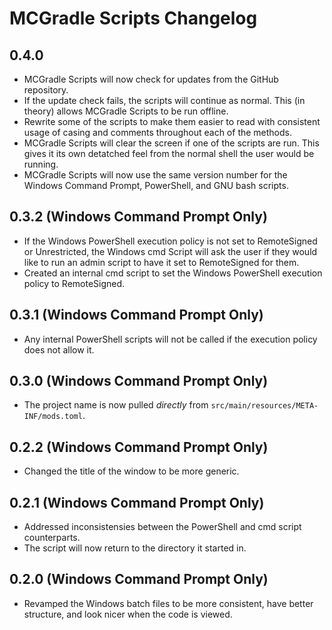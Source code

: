 # MCGradle Scripts Changelog

## 0.4.0

- MCGradle Scripts will now check for updates from the GitHub repository.
- If the update check fails, the scripts will continue as normal. This (in theory) allows MCGradle Scripts to be run offline.
- Rewrite some of the scripts to make them easier to read with consistent usage of casing and comments throughout each of the methods.
- MCGradle Scripts will clear the screen if one of the scripts are run. This gives it its own detatched feel from the normal shell the user would be running.
- MCGradle Scripts will now use the same version number for the Windows Command Prompt, PowerShell, and GNU bash scripts.

## 0.3.2 (Windows Command Prompt Only)

- If the Windows PowerShell execution policy is not set to RemoteSigned or Unrestricted, the Windows cmd Script will ask the user if they would like to run an admin script to have it set to RemoteSigned for them.
- Created an internal cmd script to set the Windows PowerShell execution policy to RemoteSigned.

## 0.3.1 (Windows Command Prompt Only)

- Any internal PowerShell scripts will not be called if the execution policy does not allow it.

## 0.3.0 (Windows Command Prompt Only)

- The project name is now pulled *directly* from `src/main/resources/META-INF/mods.toml`.

## 0.2.2 (Windows Command Prompt Only)

- Changed the title of the window to be more generic.

## 0.2.1 (Windows Command Prompt Only)

- Addressed inconsistensies between the PowerShell and cmd script counterparts.
- The script will now return to the directory it started in.

## 0.2.0 (Windows Command Prompt Only)

- Revamped the Windows batch files to be more consistent, have better structure, and look nicer when the code is viewed.
